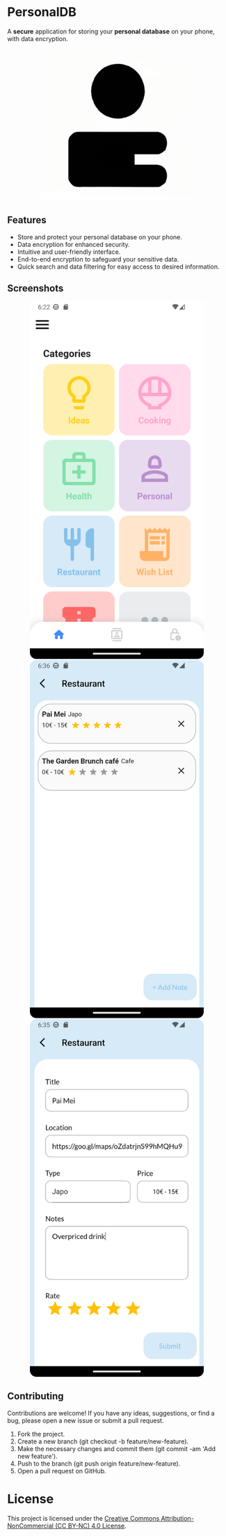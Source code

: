 # PersonalDB

A **secure** application for storing your **personal database** on your phone, with data encryption.

<div align="center">
  <img src="screenshots/logo.jpg" alt="PersonalDB Logo" width="350">
</div>

## Features

- Store and protect your personal database on your phone.
- Data encryption for enhanced security.
- Intuitive and user-friendly interface.
- End-to-end encryption to safeguard your sensitive data.
- Quick search and data filtering for easy access to desired information.

## Screenshots
<div align="center">
  <img src="screenshots/homepage.png" alt="PersonalDB Homepage" width="400">
</div>

<div align="center">
  <img src="screenshots/restaurant_category.png" alt="PersonalDB Restaurant Category" width="400">
  <img src="screenshots/restaurant_detail.png" alt="PersonalDB Restaurant Detail" width="400">
</div>

## Contributing
Contributions are welcome! If you have any ideas, suggestions, or find a bug, please open a new issue or submit a pull request.

1. Fork the project.
2. Create a new branch (git checkout -b feature/new-feature).
3. Make the necessary changes and commit them (git commit -am 'Add new feature').
4. Push to the branch (git push origin feature/new-feature).
5. Open a pull request on GitHub.

# License
This project is licensed under the [Creative Commons Attribution-NonCommercial (CC BY-NC) 4.0 License](https://creativecommons.org/licenses/by-nc/4.0/).